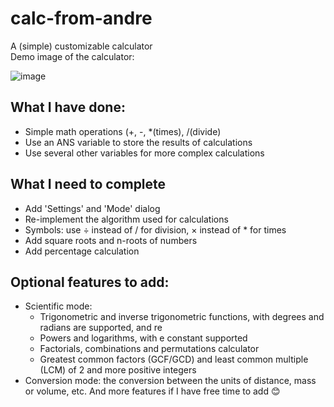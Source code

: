# calc-from-andre
A (simple) customizable calculator <br>
Demo image of the calculator:

![image](https://user-images.githubusercontent.com/68326978/192106181-acc6c22f-5002-476c-9f53-a40119ba33f3.png)


## What I have done:
- Simple math operations (+, -, *(times), /(divide)
- Use an ANS variable to store the results of calculations
- Use several other variables for more complex calculations

## What I need to complete
- Add 'Settings' and 'Mode' dialog
- Re-implement the algorithm used for calculations
- Symbols: use ÷ instead of / for division, × instead of * for times
- Add square roots and n-roots of numbers
- Add percentage calculation

## Optional features to add:
- Scientific mode:
  - Trigonometric and inverse trigonometric functions, with degrees and radians are supported, and re
  - Powers and logarithms, with e constant supported
  - Factorials, combinations and permutations calculator
  - Greatest common factors (GCF/GCD) and least common multiple (LCM) of 2 and more positive integers
- Conversion mode: the conversion between the units of distance, mass or volume, etc.
And more features if I have free time to add 😊
